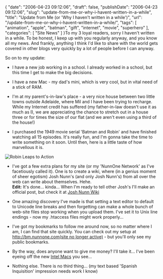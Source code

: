 {
    "date": "2006-04-23 09:12:06",
    "draft": false,
    "publishDate": "2006-04-23 09:12:06",
    "slug": "update-from-me-or-why-i-havent-written-in-a-while",
    "title": "Update from Me (or 'Why I haven't written in a while')",
    "url": "\/update-from-me-or-why-i-havent-written-in-a-while\/",
    "tags": [
        "animation",
        "apple",
        "batman",
        "gift",
        "internet",
        "movie",
        "superhero"
    ],
    "categories": [
        "Site News"
    ]
}To my 3 loyal readers, sorry I haven't written in a while. To be honest,
I keep up with you regularly anyway, and you know all my news. And
frankly, anything I think I'd like to share with the world gets covered
in other blogs very quickly by a lot of people before I can anyway.

So on to my update:

-   I have a new job working in a school. I already worked in a school,
    but this time I get to make the big decisions.

-   I have a new Mac - my dad's mini, which is very cool, but in vital
    need of a stick of RAM.

-   I'm at my parent's-in-law's place - a very nice house between two
    little towns outside Adelaide, where Mil and I have been trying
    to recharge. While my Internet credit has suffered (my father-in-law
    doesn't use it as much as I), we are appreciating the chance to
    stretch out in a house three or for times the size of our flat (and
    we aren't even using a third of the house!)

-   I purchased the 1949 movie serial 'Batman and Robin' and have
    finished watching all 15 episodes. It's really fun, and I'm gonna
    take the time to write something on it soon. Until then, here is a
    little taste of how marvellous it is.

![Robin Leaps to
Action](https://turbo.geekorium.com.au/wp-content/uploads/2472274643_d7b0c3988b_o1.gif)

-   I've got a few extra plans for my site (or my 'NunnOne Network' as
    I've facetiously called it). One is to create a wiki, where (in a
    genius moment of sheer egotism) Josh Nunn's (and only Josh Nunn's)
    from all over the web can write about themselves. Hehe.\
    **Edit:** It's done... kinda... When I'm ready to tell other Josh's
    I'll make an official post, but check it at [Josh Nunn
    Wiki](# "My self promoting wiki")

-   One amazing discovery I've made is that setting a text editor to
    default to Unicode line breaks and then forgetting can make a whole
    bunch of web-site files stop working when you upload them. I've set
    it to Unix line endings - now my .htaccess files might
    work properly...

-   I've got my bookmarks to follow me around now, so no matter where I
    am, I can find that site quickly. You can check out my setup at
    [http://bm.nunnone.com(site no
    longer active)](# "Sitebar bookmark manager hosted at NunnOne") -
    but you'll only see my public bookmarks.

-   By the way, does anyone want to give me money? I'll take it... I've
    been eyeing off the new [Intel
    Macs](http://www.apple.com/au/hardware/ "Link to Apple's Hardware page")
    you see...

-   Nothing else. There is no third thing... (my text based 'Spanish
    Inquisition' impression needs work I know)

